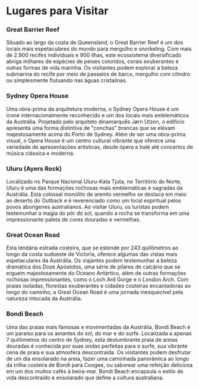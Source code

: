 # Lugares para Visitar

### Great Barrier Reef
Situado ao largo da costa de Queensland, o Great Barrier Reef é um dos locais mais espetaculares do mundo para mergulho e snorkeling. Com mais de 2.900 recifes individuais e 900 ilhas, este ecossistema diversificado abriga milhares de espécies de peixes coloridos, corais exuberantes e outras formas de vida marinha. Os visitantes podem explorar a beleza submarina do recife por meio de passeios de barco, mergulho com cilindro ou simplesmente flutuando nas águas cristalinas.

### Sydney Opera House 
Uma obra-prima da arquitetura moderna, o Sydney Opera House é um ícone internacionalmente reconhecido e um dos locais mais emblemáticos da Austrália. Projetado pelo arquiteto dinamarquês Jørn Utzon, o edifício apresenta uma forma distintiva de "conchas" brancas que se elevam majestosamente acima do Porto de Sydney. Além de ser uma obra-prima visual, o Opera House é um centro cultural vibrante que oferece uma variedade de apresentações artísticas, desde ópera e balé até concertos de música clássica e moderna.

### Uluru (Ayers Rock)
 Localizado no Parque Nacional Uluru-Kata Tjuta, no Território do Norte, Uluru é uma das formações rochosas mais emblemáticas e sagradas da Austrália. Esta colossal monólito de arenito vermelho se destaca em meio ao deserto do Outback e é reverenciado como um local espiritual pelos povos aborígenes australianos. Ao visitar Uluru, os turistas podem testemunhar a magia do pôr do sol, quando a rocha se transforma em uma impressionante paleta de cores douradas e vermelhas.

### Great Ocean Road
 Esta lendária estrada costeira, que se estende por 243 quilômetros ao longo da costa sudoeste de Victoria, oferece algumas das vistas mais espetaculares da Austrália. Os viajantes podem testemunhar a beleza dramática dos Doze Apóstolos, uma série de pilares de calcário que se erguem majestosamente do Oceano Antártico, além de outras formações rochosas impressionantes, como o Loch Ard Gorge e o London Arch. Com praias isoladas, florestas exuberantes e cidades costeiras encantadoras ao longo do caminho, a Great Ocean Road é uma jornada inesquecível pela natureza intocada da Austrália.

### Bondi Beach
Uma das praias mais famosas e movimentadas da Austrália, Bondi Beach é um paraíso para os amantes do sol, do mar e do surfe. Localizada a apenas 7 quilômetros do centro de Sydney, esta deslumbrante praia de areias douradas é conhecida por suas ondas perfeitas para o surfe, sua vibrante cena de praia e sua atmosfera descontraída. Os visitantes podem desfrutar de um dia ensolarado na areia, fazer uma caminhada panorâmica ao longo da trilha costeira de Bondi para Coogee, ou saborear uma refeição deliciosa em um dos muitos cafés à beira-mar. Bondi Beach encapsula o estilo de vida descontraído e ensolarado que define a cultura australiana.